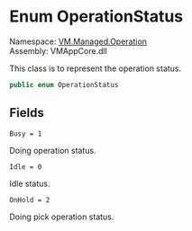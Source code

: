 # <a id="VM_Managed_Operation_OperationStatus"></a> Enum OperationStatus

Namespace: [VM.Managed.Operation](VM.Managed.Operation.md)  
Assembly: VMAppCore.dll  

This class is to represent the operation status.

```csharp
public enum OperationStatus
```

## Fields

`Busy = 1` 

Doing operation status.



`Idle = 0` 

Idle status.



`OnHold = 2` 

Doing pick operation status.



